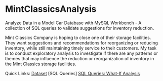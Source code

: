 # MintClassicsAnalysis
Analyze Data in a Model Car Database with MySQL Workbench - A collection of SQL queries to validate suggestions for inventory reduction. 


Mint Classics Company is hoping to close one of their storage facilities. They want suggestions and recommendations for reorganizing or reducing inventory, while still maintaining timely service to their customers. 
My task is to conduct exploratory analysis to investigate if there are any patterns or themes that may influence the reduction or reorganization of inventory in the Mint Classics storage facilities. 

Quick Links:
[Dataset](https://d3c33hcgiwev3.cloudfront.net/2oM-7bPhQAK0DX4vqIQ_JQ_596ae3ede6934608af481acc56cb18f1_mintclassicsDB.sql?Expires=1701993600&Signature=dShvrtGJLsQD2jDNaa~4YrY9RMnItBt9vtQaxiN6PeFpDNgNMmnV3eu8q6RRgu66Mo9YmvipbRfHsgXCuLKOvraKCq7vbGuQN664xB5X8ot0~N-txScgkRcM5d2OYhUdoKy1jy6RCkTKQNX1afuYxThRPKe-klWcSlNfuyCuuf0_&Key-Pair-Id=APKAJLTNE6QMUY6HBC5A)
[SQL Queries]
[SQL Queries: What-If Analysis]()

